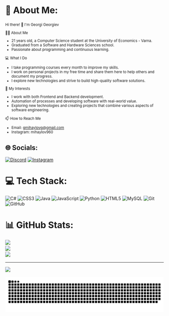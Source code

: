 # 💫 About Me:
<small>
Hi there! 👋 I'm Georgi Georgiev  

👨‍🎓 About Me  
- 21 years old, a Computer Science student at the University of Economics - Varna.
- Graduated from a Software and Hardware Sciences school.  
- Passionate about programming and continuous learning.  

💻 What I Do  
- I take programming courses every month to improve my skills.  
- I work on personal projects in my free time and share them here to help others and document my progress.  
- I explore new technologies and strive to build high-quality software solutions.  

🎯 My Interests  
- I work with both Frontend and Backend development.  
- Automation of processes and developing software with real-world value.  
- Exploring new technologies and creating projects that combine various aspects of software engineering.  

📫 How to Reach Me  
- Email: gmihaylovg@gmail.com  
- Instagram: mihaylov960  
</small>


## 🌐 Socials:
[![Discord](https://img.shields.io/badge/Discord-%237289DA.svg?logo=discord&logoColor=white)](https://discord.gg/bggeorge1912#2348) [![Instagram](https://img.shields.io/badge/Instagram-%23E4405F.svg?logo=Instagram&logoColor=white)](https://instagram.com/mihaylov960) 

# 💻 Tech Stack:
![C#](https://img.shields.io/badge/c%23-%23239120.svg?style=for-the-badge&logo=csharp&logoColor=white) ![CSS3](https://img.shields.io/badge/css3-%231572B6.svg?style=for-the-badge&logo=css3&logoColor=white) ![Java](https://img.shields.io/badge/java-%23ED8B00.svg?style=for-the-badge&logo=openjdk&logoColor=white) ![JavaScript](https://img.shields.io/badge/javascript-%23323330.svg?style=for-the-badge&logo=javascript&logoColor=%23F7DF1E) ![Python](https://img.shields.io/badge/python-3670A0?style=for-the-badge&logo=python&logoColor=ffdd54) ![HTML5](https://img.shields.io/badge/html5-%23E34F26.svg?style=for-the-badge&logo=html5&logoColor=white) ![MySQL](https://img.shields.io/badge/mysql-4479A1.svg?style=for-the-badge&logo=mysql&logoColor=white) ![Git](https://img.shields.io/badge/git-%23F05033.svg?style=for-the-badge&logo=git&logoColor=white) ![GitHub](https://img.shields.io/badge/github-%23121011.svg?style=for-the-badge&logo=github&logoColor=white)
# 📊 GitHub Stats:
![](https://github-readme-stats.vercel.app/api?username=GeorgiGeorgiev-IT&theme=dark&hide_border=false&include_all_commits=false&count_private=false)<br/> 
![](https://github-readme-streak-stats.herokuapp.com/?user=GeorgiGeorgiev-IT&theme=dark&hide_border=false)<br/>
![](https://github-readme-stats.vercel.app/api/top-langs/?username=GeorgiGeorgiev-IT&theme=dark&hide_border=false&include_all_commits=false&count_private=false&layout=compact)

---
[![](https://visitcount.itsvg.in/api?id=GeorgiGeorgiev-IT&icon=0&color=0)](https://visitcount.itsvg.in)

<!-- Proudly created with GPRM ( https://gprm.itsvg.in ) -->

![snake gif](https://github.com/GeorgiGeorgiev-IT/GeorgiGeorgiev-IT/blob/output/github-snake-dark.svg)


<!-- Proudly created with GPRM ( https://gprm.itsvg.in ) -->



